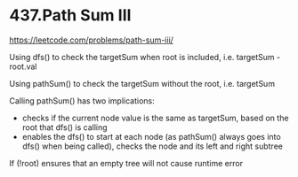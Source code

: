 # 437.Path Sum III

https://leetcode.com/problems/path-sum-iii/

Using dfs() to check the targetSum when root is included, i.e. targetSum - root.val

Using pathSum() to check the targetSum without the root, i.e. targetSum

Calling pathSum() has two implications:

- checks if the current node value is the same as targetSum, based on the root that dfs() is calling
- enables the dfs() to start at each node (as pathSum() always goes into dfs() when being called), checks the node and its left and right subtree

If (!root) ensures that an empty tree will not cause runtime error
